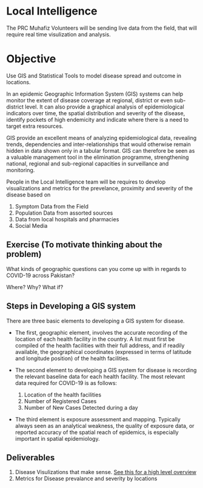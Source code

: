 # Local Intelligence
The PRC Muhafiz Volunteers will be sending live data from the field, that will require real time visulization and analysis.

# Objective
Use GIS and Statistical Tools to model disease spread and outcome in locations.

In an epidemic Geographic Information System (GIS) systems can help monitor the extent of disease coverage at regional, district or even sub-district level. It can also provide a graphical analysis of epidemiological indicators over time, the spatial distribution and severity of the disease, identify pockets of high endemicity and indicate where there is a need to target extra resources. 

GIS provide an excellent means of analyzing epidemiological data, revealing trends, dependencies and inter-relationships that would otherwise remain hidden in data shown only in a tabular format. GIS can therefore be seen as a valuable management tool in the elimination programme, strengthening national, regional and sub-regional capacities in surveillance and monitoring.

People in the Local Intelligence team will be requires to develop visualizations and metrics for the prevelance, proximity and severity of the disease based on

1. Symptom Data from the Field
2. Population Data from assorted sources
3. Data from local hospitals and pharmacies
4. Social Media

## Exercise (To motivate thinking about the problem) 
What kinds of geographic questions can you come up with in regards to COVID-19 across Pakistan?

Where? Why? What if?

## Steps in Developing a GIS system
There are three basic elements to developing a GIS system for disease. 

* The first, geographic element, involves the accurate recording of the location of each health facility in the country. A list must first be compiled of the health facilities with their full address, and if readily available, the geographical coordinates (expressed in terms of latitude and longitude position) of the health facilities. 

* The second element to developing a GIS system for disease is recording the relevant baseline data for each health facility. The most relevant data required for COVID-19 is as follows:

	1. Location of the health facilities
	2. Number of Registered Cases
	3. Number of New Cases Detected during a day 

* The third element is exposure assessment and mapping. Typically always seen as an analytical weakness, the quality of exposure data, or reported accuracy of the spatial reach of epidemics, is especially important in spatial epidemiology.

## Deliverables
1. Disease Visulizations that make sense. [See this for a high level overview](https://www.esri.com/arcgis-blog/products/product/mapping/mapping-coronavirus-responsibly/)
2. Metrics for Disease prevalance and severity by locations

